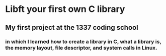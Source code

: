 # Libft your first own C library


## My first project at the 1337 coding school
### in which I learned how to create a library in C, what a library is, the  memory layout, file descriptor, and system calls in Linux.
